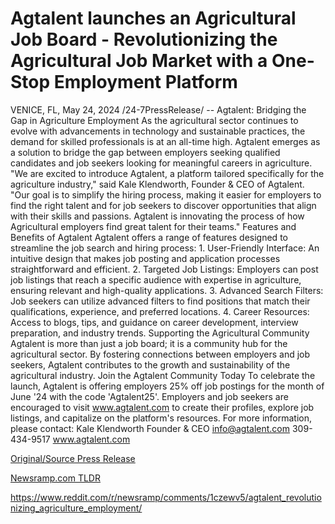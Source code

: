 # Agtalent launches an Agricultural Job Board - Revolutionizing the Agricultural Job Market with a One-Stop Employment Platform

VENICE, FL, May 24, 2024 /24-7PressRelease/ --   Agtalent: Bridging the Gap in Agriculture Employment  As the agricultural sector continues to evolve with advancements in technology and sustainable practices, the demand for skilled professionals is at an all-time high. Agtalent emerges as a solution to bridge the gap between employers seeking qualified candidates and job seekers looking for meaningful careers in agriculture.  "We are excited to introduce Agtalent, a platform tailored specifically for the agriculture industry," said Kale Klendworth, Founder & CEO of Agtalent. "Our goal is to simplify the hiring process, making it easier for employers to find the right talent and for job seekers to discover opportunities that align with their skills and passions. Agtalent is innovating the process of how Agricultural employers find great talent for their teams."  Features and Benefits of Agtalent Agtalent offers a range of features designed to streamline the job search and hiring process:  1. User-Friendly Interface: An intuitive design that makes job posting and application processes straightforward and efficient. 2. Targeted Job Listings: Employers can post job listings that reach a specific audience with expertise in agriculture, ensuring relevant and high-quality applications. 3. Advanced Search Filters: Job seekers can utilize advanced filters to find positions that match their qualifications, experience, and preferred locations. 4. Career Resources: Access to blogs, tips, and guidance on career development, interview preparation, and industry trends.  Supporting the Agricultural Community Agtalent is more than just a job board; it is a community hub for the agricultural sector. By fostering connections between employers and job seekers, Agtalent contributes to the growth and sustainability of the agricultural industry.  Join the Agtalent Community Today To celebrate the launch, Agtalent is offering employers 25% off job postings for the month of June '24 with the code 'Agtalent25'. Employers and job seekers are encouraged to visit www.agtalent.com to create their profiles, explore job listings, and capitalize on the platform's resources.  For more information, please contact:  Kale Klendworth Founder & CEO  info@agtalent.com 309-434-9517 www.agtalent.com 

[Original/Source Press Release](https://www.24-7pressrelease.com/press-release/511165/agtalent-launches-an-agricultural-job-board-revolutionizing-the-agricultural-job-market-with-a-one-stop-employment-platform)
                    

[Newsramp.com TLDR](None) 

https://www.reddit.com/r/newsramp/comments/1czewv5/agtalent_revolutionizing_agriculture_employment/